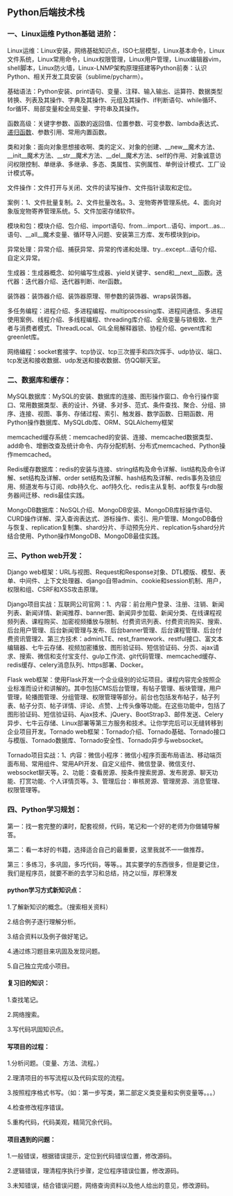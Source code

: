 ## Python后端技术栈

### 一、Linux运维 Python基础 进阶：

Linux运维：Linux安装，网络基础知识点，ISO七层模型，Linux基本命令，Linux文件系统，Linux常用命令，Linux权限管理，Linux用户管理，Linux编辑器vim，shell脚本，Linux防火墙，Linux-LNMP架构原理搭建等Python前奏：认识Python、相关开发工具安装（sublime/pycharm）。

基础语法：Python安装、print语句、变量、注释、输入输出、运算符、数据类型转换、列表及其操作、字典及其操作、元组及其操作、if判断语句、while循环、for循环、局部变量和全局变量、字符串及其操作。

函数高级：关键字参数、函数的返回值、位置参数、可变参数、lambda表达式、[递归函数](https://www.zhihu.com/search?q=递归函数&source=Entity&hybrid_search_source=Entity&hybrid_search_extra={"sourceType"%3A"answer"%2C"sourceId"%3A637702159})、参数引用、常用内置函数。

类和对象：面向对象思想接收啊、类的定义、对象的创建、__new__魔术方法、__init__魔术方法、__str__魔术方法、__del__魔术方法、self的作用、对象诚意访问权限控制、单继承、多继承、多态、类属性、实例属性、单例设计模式、工厂设计模式等。

文件操作：文件打开与关闭、文件的读写操作、文件指针读取和定位。

案例：1、文件批量复制。2、文件批量改名。3、宠物寄养管理系统。4、面向对象版宠物寄养管理系统。5、文件加密存储软件。

模块和包：模块介绍、包介绍、import语句、from…import…语句、import…as…语句、__all__魔术变量、循环导入问题、安装第三方库、发布模块到pip。

异常处理：异常介绍、捕获异常、异常的传递和处理、try…except…语句介绍、自定义异常。

生成器：生成器概念、如何编写生成器、yield关键字、send和__next__函数。迭代器：迭代器介绍、迭代器判断、iter函数。

装饰器：装饰器介绍、装饰器原理、带参数的装饰器、wraps装饰器。

多任务编程：进程介绍、多进程编程、multiprocessing库、进程间通信、多进程使用案例、线程介绍、多线程编程、threading库介绍、全局变量与锁极致、生产者与消费者模式、ThreadLocal、GIL全局解释器锁、协程介绍、gevent库和greenlet库。

网络编程：socket套接字、tcp协议、tcp三次握手和四次挥手、udp协议、端口、tcp发送和接收数据、udp发送和接收数据、仿QQ聊天室。

### 二、数据库和缓存：

MySQL数据库：MySQL的安装、数据库的连接、图形操作窗口、命令行操作窗口、常用数据类型、表的设计、外键、多对多、范式、条件查找、聚合、分组、排序、连接、视图、事务、存储过程、索引、触发器、数学函数、日期函数、用Python操作数据库、MySQLdb库、ORM、SQLAlchemy框架

memcached缓存系统：memcached的安装、连接、memcached数据类型、add命令、增删改查及统计命令、内存分配机制、分布式memcached、Python操作memcached。

Redis缓存数据库：redis的安装与连接、string结构及命令详解、list结构及命令详解、set结构及详解、order set结构及详解、hash结构及详解、redis事务及锁应用、频道发布与订阅、rdb持久化、aof持久化、redis主从复制、aof恢复与rdb服务器间迁移、redis最佳实践。

MongoDB数据库：NoSQL介绍、MongoDB安装、MongoDB库标操作语句、CURD操作详解、深入查询表达式、游标操作、索引、用户管理、MongoDB备份与恢复、replication复制集、shard分片、手动预先分片、replcation与shard分片结合使用、Python操作MongoDB、MongoDB最佳实践。

### 三、Python web开发：

Django web框架：URL与视图、Request和Response对象、DTL模版、模型、表单、中间件、上下文处理器、django自带admin、cookie和session机制、用户，权限和组、CSRF和XSS攻击原理。

Django项目实战：互联网公司官网：1、内容：前台用户登录、注册、注销、新闻列表、新闻详情、新闻推荐、banner图、新闻异步加载、新闻分类、在线课程视频列表、课程购买、加密视频播放与限制、付费资讯列表、付费资讯购买、搜索、后台用户管理、后台新闻管理与发布、后台banner管理、后台课程管理、后台付费资讯管理2、第三方技术：adminLTE、rest_framework、restful接口、富文本编辑器、七牛云存储、视频加密播放、图形验证码、短信验证码、分页、ajax请求、搜索、微信和支付宝支付、gulp工作流、git代码管理、memcached缓存、redis缓存、celery消息队列、https部署、Docker。

Flask web框架：使用Flask开发一个企业级别的论坛项目。课程内容完全按照企业标准而设计和讲解的。其中包括CMS后台管理，有帖子管理、板块管理，用户管理，轮播图管理、分组管理、权限管理等部分。前台也包括发布帖子，帖子列表、帖子分页、帖子详情、评论、点赞、上传头像等功能。在这些功能中，包括了图形验证码、短信验证码、Ajax技术、jQuery、BootStrap3、邮件发送、Celery异步、七牛云存储、Linux部署等第三方服务和技术。让你学完后可以无缝转移到企业项目开发。Tornado web框架：Tornado介绍、Tornado基础、Tornado接口与模版、Tornado数据库、Tornado安全性、Tornado异步与websocket。

Tornado项目实战：1、内容：微信小程序：微信小程序页面布局语法、移动端页面布局、常用组件、常用API开发、自定义组件、微信登录、微信支付、websocket聊天等。2、功能：查看房源、按条件搜索房源、发布房源、聊天功能、打赏功能、个人详情页等。3、管理后台：审核房源、管理房源、消息管理、权限管理等。

### 四、Python学习规划：

第一：找一套完整的课时，配套视频，代码，笔记和一个好的老师为你做辅导解答。

第二：看一本好的书籍，选择适合自己的最重要，这里我就不一一做推荐。

第三：多练习，多巩固，多巧代码，等等。。其实要学的东西很多，但是要记住，我们是程序员，就要不断的去学习和总结，持之以恒，厚积薄发

#### python学习方式新知识点：

1.了解新知识的概念。（搜索相关资料）

2.结合例子逐行理解分析。

3.结合资料以及例子做好笔记。

4.通过练习题目来巩固及发现问题。

5.自己独立完成小项目。

#### 复习旧的知识：

1.查找笔记。

2.网络搜索。

3.写代码巩固知识点。

#### 写项目的过程：

1.分析问题。（变量、方法、流程。）

2.理清项目的书写流程以及代码实现的流程。

3.按照程序格式书写。（如：第一步写类，第二部定义类变量和实例变量等。。。）

4.检查修改程序错误。

5.重构代码，代码美观，精简冗余代码。

#### 项目遇到的问题：

1.一般错误，根据错误提示，定位到代码错误位置，修改源码。

2.逻辑错误，理清程序执行步骤，定位程序错误位置，修改源码。

3.未知错误，结合错误问题，网络查询资料以及他人给出的意见，修改源码。